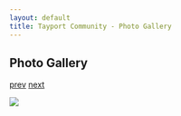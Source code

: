 ```yaml
---
layout: default
title: Tayport Community - Photo Gallery
---
```

## Photo Gallery

[prev](http://tayport.org.uk/photo/274) [next](http://tayport.org.uk/photo/276)

![ ](http://tayport.org.uk/media/275.jpg " ")

